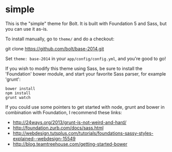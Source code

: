 simple
=========

This is the "simple" theme for Bolt. It is built with Foundation 5 and Sass, but you can use it
as-is.

To install manually, go to `theme/` and do a checkout: 

  git clone https://github.com/bolt/base-2014.git

Set `theme: base-2014` in your `app/config/config.yml`, and you're good to go! 

If you wish to modify this theme using Sass, be sure to install the 'Foundation'
bower module, and start your favorite Sass parser, for example 'grunt':

```
bower install
npm install
grunt watch
```
  
If you could use some pointers to get started with node, grunt and bower in
combination with Foundation, I recommend these links:

 - http://24ways.org/2013/grunt-is-not-weird-and-hard/
 - http://foundation.zurb.com/docs/sass.html
 - http://webdesign.tutsplus.com/tutorials/foundations-sassy-styles-explained--webdesign-15549
 - http://blog.teamtreehouse.com/getting-started-bower
